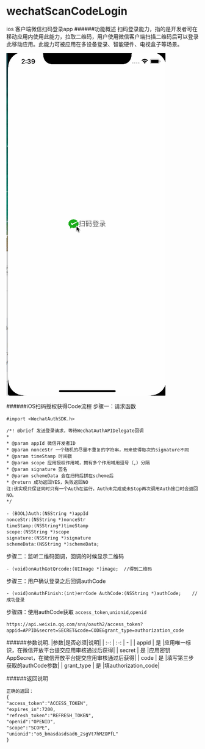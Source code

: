 # wechatScanCodeLogin
ios 客户端微信扫码登录app
######功能概述
扫码登录能力，指的是开发者可在移动应用内使用此能力，拉取二维码，用户使用微信客户端扫描二维码后可以登录此移动应用。此能力可被应用在多设备登录、智能硬件、电视盒子等场景。


![image](image/scanlogin.gif)

######iOS扫码授权获得Code流程
步骤一：请求函数

``#import <WechatAuthSDK.h>``
```
/*! @brief 发送登录请求，等待WechatAuthAPIDelegate回调
*
* @param appId 微信开发者ID
* @param nonceStr 一个随机的尽量不重复的字符串，用来使得每次的signature不同
* @param timeStamp 时间戳
* @param scope 应用授权作用域，拥有多个作用域用逗号（,）分隔
* @param signature 签名
* @param schemeData 会在扫码后拼在scheme后
* @return 成功返回YES，失败返回NO
注:该实现只保证同时只有一个Auth在运行，Auth未完成或未Stop再次调用Auth接口时会返回NO。
*/

- (BOOL)Auth:(NSString *)appId
nonceStr:(NSString *)nonceStr
timeStamp:(NSString*)timeStamp
scope:(NSString *)scope
signature:(NSString *)signature
schemeData:(NSString *)schemeData;

```

步骤二：监听二维码回调，回调的时候显示二维码

```
- (void)onAuthGotQrcode:(UIImage *)image;  //得到二维码
```

步骤三：用户确认登录之后回调authCode


```
- (void)onAuthFinish:(int)errCode AuthCode:(NSString *)authCode;    //成功登录
```

步骤四：使用authCode获取 ``access_token``,``unionid``,``openid``

```
https://api.weixin.qq.com/sns/oauth2/access_token?appid=APPID&secret=SECRET&code=CODE&grant_type=authorization_code
```

######参数说明.
|参数|是否必须|说明|
| :-: | :-: | - |
| appid | 是 |应用唯一标识，在微信开放平台提交应用审核通过后获得|
| secret | 是 |应用密钥AppSecret，在微信开放平台提交应用审核通过后获得|
| code | 是 |填写第三步获取的authCode参数|
| grant_type | 是 |填authorization_code|

######返回说明

```
正确的返回：
{
"access_token":"ACCESS_TOKEN",
"expires_in":7200,
"refresh_token":"REFRESH_TOKEN",
"openid":"OPENID",
"scope":"SCOPE",
"unionid":"o6_bmasdasdsad6_2sgVt7hMZOPfL"
}
```
